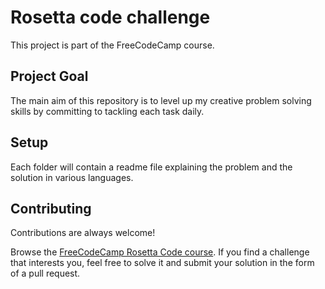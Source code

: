 
# Rosetta code challenge

This project is part of the FreeCodeCamp course.

## Project Goal

The main aim of this repository is to level up my creative problem solving skills by committing to tackling each task daily.

## Setup

Each folder will contain a readme file explaining the problem and the solution in various languages.

## Contributing

Contributions are always welcome!

Browse the [FreeCodeCamp Rosetta Code course](https://www.freecodecamp.org/learn/rosetta-code). If you find a challenge that interests you, feel free to solve it and submit your solution in the form of a pull request.